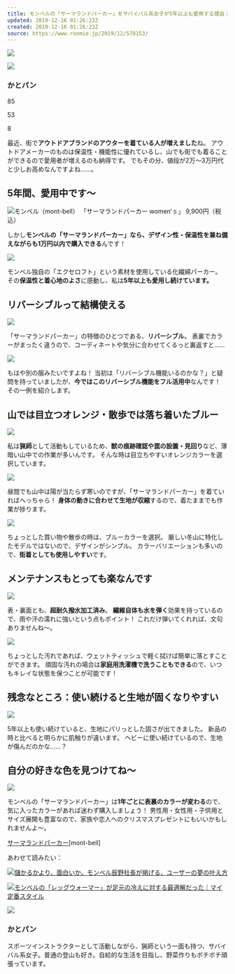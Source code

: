 ```yaml
---
title: モンベルの「サーマランドパーカー」をサバイバル系女子が5年以上も愛用する理由｜マイ定番スタイル
updated: 2019-12-16 01:26:23Z
created: 2019-12-16 01:26:23Z
source: https://www.roomie.jp/2019/12/578153/
---
```


 ![](https://assets.media-platform.com/roomie/dist/images/2019/12/20191210_thermaland_5-1-1.jpg)

![](https://www.roomie.jp/wp-content/uploads/userphoto/292.jpg)

### かとパン

 85

 53

 8

最近、街で**アウトドアブランドのアウターを着ている人が増えました**ね。
アウトドアメーカーのものは保温性・機能性に優れているし、山でも街でも着ることができるので愛用者が増えるのも納得です。
でもその分、値段が2万～3万円代と少しお高めなんですよね……。

## 5年間、愛用中です～

![](https://assets.media-platform.com/roomie/dist/images/2019/12/20191210_thermaland_5.jpg)モンベル（mont-bell） 「サーマランドパーカー women‘ｓ」 9,900円（税込）

しかし**モンベルの「サーマランドパーカー」**なら、デザイン性・保温性を兼ね備えながらも**1万円以内で購入できる**んです！

![](https://assets.media-platform.com/roomie/dist/images/2019/12/20191210_thermaland_9.jpg)

モンベル独自の「エクセロフト」という素材を使用している化繊綿パーカー。
その**保温性と着心地のよさ**に感動し、私は**5年以上も愛用し続けています。**

## リバーシブルって結構使える

![](https://assets.media-platform.com/roomie/dist/images/2019/12/20191210_thermaland_8.jpg)

「サーマランドパーカー」の特徴のひとつである、**リバーシブル**。
表裏でカラーがまったく違うので、コーディネートや気分に合わせてくるっと裏返すと……

![](https://assets.media-platform.com/roomie/dist/images/2019/12/20191210_thermaland_10.jpg)

もはや別の服みたいですよね！
当初は「リバーシブル機能いるのかな？」と疑問を持っていましたが、**今ではこのリバーシブル機能をフル活用中**なんです！
その一例を紹介します。

## 山では目立つオレンジ・散歩では落ち着いたブルー

![](https://assets.media-platform.com/roomie/dist/images/2019/12/20191210_thermaland_1.jpg)

私は**猟師**として活動もしているため、**獣の痕跡確認や罠の設置・見回り**など、薄暗い山中での作業が多いんです。
そんな時は目立ちやすいオレンジカラーを選択しています。

![](https://assets.media-platform.com/roomie/dist/images/2019/12/20191210_thermaland_3.jpg)

昼間でも山中は陽が当たらず寒いのですが、「サーマランドパーカー」を着ていればへっちゃら！
**身体の動きに合わせて生地が収縮**するので、着たままでも作業が捗ります。

![](https://assets.media-platform.com/roomie/dist/images/2019/12/20191210_thermaland_4.jpg)

ちょっとした買い物や散歩の時は、ブルーカラーを選択。
厳しい冬山に特化したモデルではないので、デザインがシンプル。
カラーバリエーションも多いので、**街着としても使用しやすい**です。

## メンテナンスもとっても楽なんです

![](https://assets.media-platform.com/roomie/dist/images/2019/12/20191210_thermaland_13.jpg)

表・裏面とも、**超耐久撥水加工済み**。
**繊維自体も水を弾く**効果を持っているので、雨や汗の濡れに強いという点もポイント！
これだけ弾いてくれれば、文句ありませんね〜。

![](https://assets.media-platform.com/roomie/dist/images/2019/12/20191210_thermaland_11.jpg)

ちょっとした汚れであれば、ウェットティッシュで軽く拭けば簡単に落とすことができます。
頑固な汚れの場合は**家庭用洗濯機で洗うこともできる**ので、いつもキレイな状態を保つことが可能です！

## 残念なところ：使い続けると生地が固くなりやすい

![](https://assets.media-platform.com/roomie/dist/images/2019/12/20191210_thermaland_6.jpg)

5年以上も使い続けていると、生地にパリっとした固さが出てきました。
新品の時と比べると明らかに肌触りが違います。
ヘビーに使い続けているので、生地が傷んだのかな……？

## 自分の好きな色を見つけてね～

![](https://assets.media-platform.com/roomie/dist/images/2019/12/20191210_thermaland_2.jpg)

モンベルの「サーマランドパーカー」は**1年ごとに表裏のカラーが変わる**ので、気に入ったカラーがあれば迷わず購入しましょう！
男性用・女性用・子供用とサイズ展開も豊富なので、家族や恋人へのクリスマスプレゼントにもいいかもしれませんよ～。

[サーマランドパーカー](https://webshop.montbell.jp/goods/disp.php?product_id=1101567)[mont-bell]

あわせて読みたい：

[ ![](https://assets.media-platform.com/roomie/dist/images/2019/10/190918_0123.jpg)儲かるかより、面白いか。モンベル辰野社長が掲げる、ユーザーの夢の叶え方](https://www.roomie.jp/2019/10/559005/)

[ ![](https://assets.media-platform.com/roomie/dist/images/2019/11/191129_monlw_25.jpg)モンベルの「レッグウォーマー」が足元の冷えに対する最適解だった｜マイ定番スタイル](https://www.roomie.jp/2019/12/576241/)

![](https://www.roomie.jp/wp-content/uploads/userphoto/292.jpg)

### かとパン

スポーツインストラクターとして活動しながら、猟師という一面も持つ、サバイバル系女子。普通の登山も好き。自給的な生活を目指し、野菜作りもボチボチ頑張っています。
